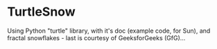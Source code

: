 # TurtleSnow
Using Python "turtle" library, with it's doc (example code, for Sun), and fractal snowflakes - last is courtesy of GeeksforGeeks (GfG)...
